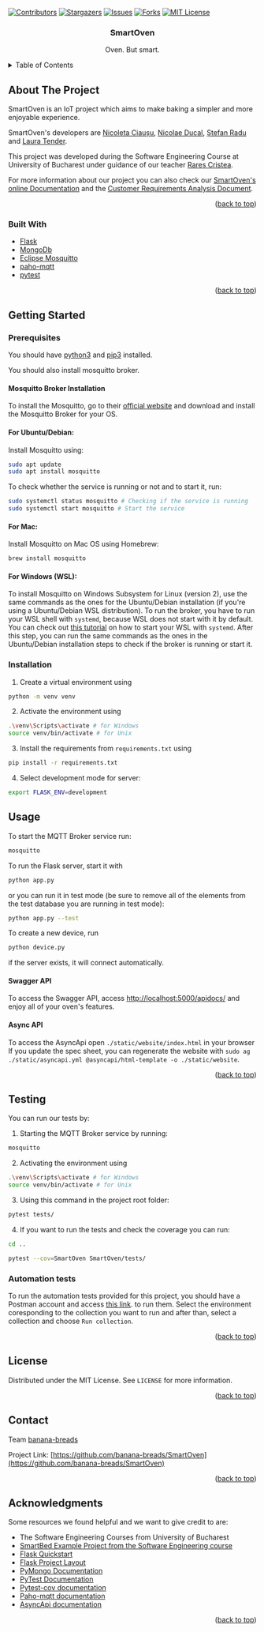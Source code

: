 <!-- README template used: https://github.com/othneildrew/Best-README-Template -->

<!-- PROJECT SHIELDS -->
[![Contributors][contributors-shield]][contributors-url]
[![Stargazers][stars-shield]][stars-url]
[![Issues][issues-shield]][issues-url]
[![Forks][forks-shield]][forks-url]
[![MIT License][license-shield]][license-url]

<h3 align="center">SmartOven</h3>
  <p align="center">
    Oven. But smart.
  </p>


<!-- TABLE OF CONTENTS -->
<details>
  <summary>Table of Contents</summary>
  <ol>
    <li>
      <a href="#about-the-project">About The Project</a>
      <ul>
        <li><a href="#built-with">Built With</a></li>
      </ul>
    </li>
    <li>
      <a href="#getting-started">Getting Started</a>
      <ul>
        <li><a href="#prerequisites">Prerequisites</a></li>
        <li><a href="#installation">Installation</a></li>
      </ul>
    </li>
    <li><a href="#usage">Usage</a></li>
    <li><a href="#usage">Testing</a></li>
    <li><a href="#license">License</a></li>
    <li><a href="#contact">Contact</a></li>
    <li><a href="#acknowledgments">Acknowledgments</a></li>
  </ol>
</details>

<!-- ABOUT THE PROJECT -->
## About The Project

SmartOven is an IoT project which aims to make baking a simpler and more enjoyable experience. 

SmartOven's developers are 
<a href="https://github.com/mehanix">Nicoleta Ciaușu</a>,
<a href="https://github.com/Nicu-Ducal">Nicolae Ducal</a>,
<a href="https://github.com/Stefan-Radu">Ștefan Radu</a> and
<a href="https://github.com/lauratender">Laura Tender</a>.

This project was developed during the Software Engineering Course at University of Bucharest under guidance of our teacher <a href="https://github.com/raresito">Rareș Cristea</a>.

For more information about our project you can also check our [SmartOven's online Documentation](https://smartoven.readthedocs.io/en/latest/) and the [Customer Requirements Analysis Document](https://github.com/banana-breads/SmartOven/blob/update-customer-analysis-doc/docs/Document_de_analiza_a_cerintelor_clientului__SmartOven.pdf).
<p align="right">(<a href="#top">back to top</a>)</p>

### Built With

* [Flask](https://flask.palletsprojects.com/en/2.0.x/)
* [MongoDb](https://www.mongodb.com/)
* [Eclipse Mosquitto](https://mosquitto.org/)
* [paho-mqtt](https://pypi.org/project/paho-mqtt/)
* [pytest](https://docs.pytest.org/en/6.2.x/)

<p align="right">(<a href="#top">back to top</a>)</p>

<!-- GETTING STARTED -->
## Getting Started

### Prerequisites
You should have [python3](https://www.python.org/downloads/) and [pip3](https://pypi.org/project/pip/) installed.

You should also install mosquitto broker.
#### Mosquitto Broker Installation
To install the Mosquitto, go to their [official website](https://mosquitto.org/download/) and download and install the Mosquitto Broker for your OS.

#### For Ubuntu/Debian:
Install Mosquitto using:
```bash
sudo apt update
sudo apt install mosquitto
```
To check whether the service is running or not and to start it, run:
```bash
sudo systemctl status mosquitto # Checking if the service is running
sudo systemctl start mosquitto # Start the service
```

#### For Mac: 
Install Mosquitto on Mac OS using Homebrew:
```bash
brew install mosquitto
```

#### For Windows (WSL):
To install Mosquitto on Windows Subsystem for Linux (version 2), use the same commands as the ones for the Ubuntu/Debian installation (if you're using a Ubuntu/Debian WSL distribution). To run the broker, you have to run your WSL shell with `systemd`, because WSL does not start with it by default. You can check out [this tutorial](https://github.com/DamionGans/ubuntu-wsl2-systemd-script) on how to start your WSL with `systemd`. After this step, you can run the same commands as the ones in the Ubuntu/Debian installation steps to check if the broker is running or start it.

### Installation
1. Create a virtual environment using 
```bash
python -m venv venv
```

2. Activate the environment using
```bash
.\venv\Scripts\activate # for Windows
source venv/bin/activate # for Unix
```

3. Install the requirements from `requirements.txt` using 
```bash
pip install -r requirements.txt 
```

4. Select development mode for server:
```bash
export FLASK_ENV=development
```

<!-- USAGE EXAMPLES -->
## Usage
To start the MQTT Broker service run:
```bash
mosquitto
```

To run the Flask server, start it with
```bash
python app.py
```
or you can run it in test mode (be sure to remove all of the elements from the test database you are running in test mode):
```bash
python app.py --test 
```

To create a new device, run
```bash
python device.py
```
if the server exists, it will connect automatically.

#### Swagger API
To access the Swagger API, access [http://localhost:5000/apidocs/]() and enjoy all of your oven's features.

#### Async API
To access the AsyncApi open `./static/website/index.html` in your browser
If you update the spec sheet, you can regenerate the website with `sudo ag ./static/asyncapi.yml @asyncapi/html-template -o ./static/website`.

<p align="right">(<a href="#top">back to top</a>)</p>

## Testing
You can run our tests by:

1. Starting the MQTT Broker service by running:
```bash
mosquitto
```

2. Activating the environment using
```bash
.\venv\Scripts\activate # for Windows
source venv/bin/activate # for Unix
```

3. Using this command in the project root folder:
```bash
pytest tests/
```

4. If you want to run the tests and check the coverage you can run:
```bash
cd ..

pytest --cov=SmartOven SmartOven/tests/
```

### Automation tests

To run the automation tests provided for this project, you should have a Postman account
and access [this link](https://smartoven.postman.co/workspace/SmartOven-IoT~3965cbb7-e5be-43a9-8974-8701218a8c51>).
to run them. Select the environment coresponding to the collection you want to run and after than, select a collection 
and choose `Run collection`.

<p align="right">(<a href="#top">back to top</a>)</p>

<!-- LICENSE -->
## License

Distributed under the MIT License. See `LICENSE` for more information.

<p align="right">(<a href="#top">back to top</a>)</p>


<!-- CONTACT -->
## Contact

Team [banana-breads](https://github.com/banana-breads)

Project Link: [https://github.com/banana-breads/SmartOven](https://github.com/banana-breads/SmartOven)

<p align="right">(<a href="#top">back to top</a>)</p>


<!-- ACKNOWLEDGMENTS -->
## Acknowledgments

Some resources we found helpful and we want to give credit to are:

* The Software Engineering Courses from University of Bucharest
* [SmartBed Example Project from the Software Engineering course](https://github.com/raresito/SmartBed-RESTApi-example)
* [Flask Quickstart](https://flask.palletsprojects.com/en/2.0.x/quickstart/)
* [Flask Project Layout](https://flask.palletsprojects.com/en/2.0.x/tutorial/layout/)
* [PyMongo Documentation](https://pymongo.readthedocs.io/en/stable/tutorial.html)
* [PyTest Documentation](https://docs.pytest.org/en/6.2.x/contents.html)
* [Pytest-cov documentation](https://pytest-cov.readthedocs.io/en/latest/)
* [Paho-mqtt documentation](https://pypi.org/project/paho-mqtt/)
* [AsyncApi documentation](https://www.asyncapi.com/docs)

<p align="right">(<a href="#top">back to top</a>)</p>


<!-- MARKDOWN LINKS -->
<!-- https://www.markdownguide.org/basic-syntax/#reference-style-links -->

[contributors-shield]: https://img.shields.io/github/contributors/banana-breads/SmartOven.svg?style=for-the-badge
[contributors-url]: https://github.com/banana-breads/banana-breads/SmartOven/graphs/contributors

[stars-shield]: https://img.shields.io/github/stars/banana-breads/SmartOven.svg?style=for-the-badge
[stars-url]: https://github.com/banana-breads/SmartOven/stargazers

[issues-shield]: https://img.shields.io/github/issues/banana-breads/SmartOven.svg?style=for-the-badge
[issues-url]: https://github.com/banana-breads/SmartOven/issues

[license-shield]: https://img.shields.io/github/license/banana-breads/SmartOven.svg?style=for-the-badge
[license-url]: https://github.com/banana-breads/SmartOven/blob/master/LICENSE

[forks-shield]: https://img.shields.io/github/forks/banana-breads/SmartOven.svg?style=for-the-badge
[forks-url]: https://github.com/banana-breads/SmartOven/network/members
